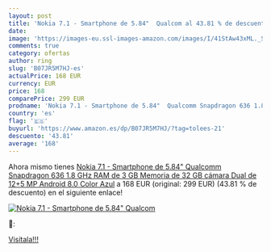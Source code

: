 ```yaml
---
layout: post
title: 'Nokia 7.1 - Smartphone de 5.84"  Qualcom al 43.81 % de descuento'
date: 
image: 'https://images-eu.ssl-images-amazon.com/images/I/41StAw43xML._SL200_.jpg'
comments: true
category: ofertas
author: ring
slug: 'B07JR5M7HJ-es'
actualPrice: 168 EUR
currency: EUR
price: 168
comparePrice: 299 EUR
prodname: 'Nokia 7.1 - Smartphone de 5.84"  Qualcomm Snapdragon 636 1.8 GHz  RAM de 3 GB  Memoria de 32 GB  cámara Dual de 12+5 MP  Android 8.0  Color Azul'
country: 'es'
flag: '🇪🇸'
buyurl: 'https://www.amazon.es/dp/B07JR5M7HJ/?tag=tolees-21'
descuento: '43.81'
average: '168'
---
```


Ahora mismo tienes [Nokia 7.1 - Smartphone de 5.84"  Qualcomm Snapdragon 636 1.8 GHz  RAM de 3 GB  Memoria de 32 GB  cámara Dual de 12+5 MP  Android 8.0  Color Azul](https://www.amazon.es/dp/B07JR5M7HJ/?tag=tolees-21) a 168 EUR (original: 299 EUR) (43.81 %  de descuento) en el siguiente enlace!

[![Nokia 7.1 - Smartphone de 5.84"  Qualcom](https://images-eu.ssl-images-amazon.com/images/I/41StAw43xML._SL200_.jpg)](https://www.amazon.es/dp/B07JR5M7HJ/?tag=tolees-21)

🔎:


[Visítala!!!](https://www.amazon.es/dp/B07JR5M7HJ/?tag=tolees-21)
